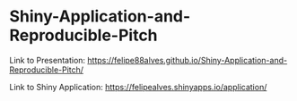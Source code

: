# Shiny-Application-and-Reproducible-Pitch
Link to Presentation: https://felipe88alves.github.io/Shiny-Application-and-Reproducible-Pitch/

Link to Shiny Application: https://felipealves.shinyapps.io/application/